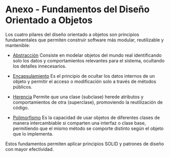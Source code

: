 # Anexo - Fundamentos del Diseño Orientado a Objetos

Los cuatro pilares del diseño orientado a objetos son principios fundamentales que permiten construir software más modular, reutilizable y mantenible:

* [Abstracción](DOOAbstraccion.md)
Consiste en modelar objetos del mundo real identificando solo los datos y comportamientos relevantes para el sistema, ocultando los detalles innecesarios.

* [Encapsulamiento](DOOEncapsulamiento.md)
Es el principio de ocultar los datos internos de un objeto y permitir el acceso o modificación solo a través de métodos públicos.

* [Herencia](DOOHerencia.md)
Permite que una clase (subclase) herede atributos y comportamientos de otra (superclase), promoviendo la reutilización de código.

* [Polimorfismo](DOOPolimorfismo.md)
Es la capacidad de usar objetos de diferentes clases de manera intercambiable si comparten una interfaz o clase base, permitiendo que el mismo método se comporte distinto según el objeto que lo implementa.

Estos fundamentos permiten aplicar principios SOLID y patrones de diseño con mayor efectividad.